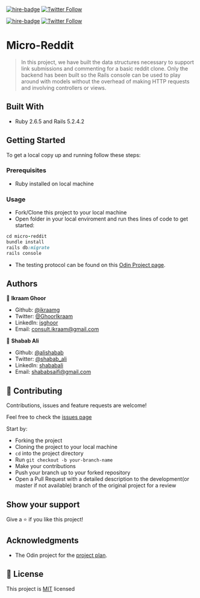 [![hire-badge](https://img.shields.io/badge/Consult%20/%20Hire%20Ikraam-Click%20to%20Contact-brightgreen)](mailto:consult.ikraam@gmail.com) [![Twitter Follow](https://img.shields.io/twitter/follow/GhoorIkraam?label=Follow%20Ikraam%20on%20Twitter&style=social)](https://twitter.com/GhoorIkraam)

[![hire-badge](https://img.shields.io/badge/Consult%20/%20Hire%20Shabab-Click%20to%20Contact-brightgreen)](mailto:shababsaifi@gmail.com) [![Twitter Follow](https://img.shields.io/twitter/follow/shabab_ali?label=Follow%20Shabab%20on%20Twitter&style=social)](https://twitter.com/shabab_ali)

# Micro-Reddit

> In this project, we have built the data structures necessary to support link submissions and commenting for a basic reddit clone. Only the backend has been built so the Rails console can be used to play around with models without the overhead of making HTTP requests and involving controllers or views.

## Built With

- Ruby 2.6.5 and Rails 5.2.4.2

## Getting Started

To get a local copy up and running follow these steps:

### Prerequisites

- Ruby installed on local machine

### Usage

- Fork/Clone this project to your local machine
- Open folder in your local enviroment and run thes lines of code to get started:

```Ruby
cd micro-reddit
bundle install
rails db:migrate
rails console
```

- The testing protocol can be found on this [Odin Project page](https://www.theodinproject.com/courses/ruby-on-rails/lessons/building-with-active-record-ruby-on-rails).

## Authors

👤 **Ikraam Ghoor**

- Github: [@ikraamg](https://github.com/ikraamg)
- Twitter: [@GhoorIkraam](https://twitter.com/GhoorIkraam)
- LinkedIn: [isghoor](https://linkedin.com/isghoor)
- Email: [consult.ikraam@gmail.com](mailto:consult.ikraam@gmail.com)

👤 **Shabab Ali**

- Github: [@alishabab](https://github.com/alishabab)
- Twitter: [@shabab_ali](https://twitter.com/shabab_ali)
- LinkedIn: [shababali](https://www.linkedin.com/in/shababali/)
- Email: [shababsaifi@gmail.com](mailto:shababsaifi@gmail.com)

## 🤝 Contributing

Contributions, issues and feature requests are welcome!

Feel free to check the [issues page](https://github.com/alishabab/micro-reddit/issues)

Start by:

- Forking the project
- Cloning the project to your local machine
- `cd` into the project directory
- Run `git checkout -b your-branch-name`
- Make your contributions
- Push your branch up to your forked repository
- Open a Pull Request with a detailed description to the development(or master if not available) branch of the original project for a review

## Show your support

Give a ⭐️ if you like this project!

## Acknowledgments

- The Odin project for the [project plan](https://www.theodinproject.com/courses/ruby-on-rails/lessons/building-with-active-record-ruby-on-rails).

## 📝 License

This project is [MIT](LICENSE.md) licensed
